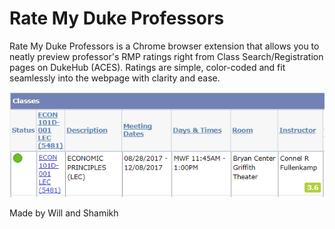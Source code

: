# Rate My Duke Professors

Rate My Duke Professors is a Chrome browser extension that allows you to neatly preview professor's RMP ratings right from Class Search/Registration pages on DukeHub (ACES). Ratings are simple, color-coded and fit seamlessly into the webpage with clarity and ease.

![RMP Demo](https://raw.githubusercontent.com/williamyeny/duke-ratemyprofessors/master/rmp_demo.PNG)


Made by Will and Shamikh 




